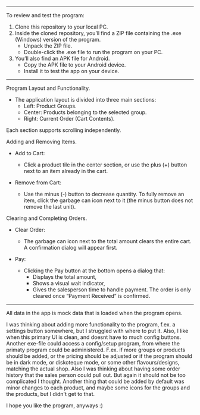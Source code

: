 ***************************

To review and test the program:
1. Clone this repository to your local PC.
2. Inside the cloned repository, you’ll find a ZIP file containing the .exe (Windows) version of the program.
   - Unpack the ZIP file.
   - Double-click the .exe file to run the program on your PC.
3. You’ll also find an APK file for Android.
   - Copy the APK file to your Android device.
   - Install it to test the app on your device.

***************************

Program Layout and Functionality.

- The application layout is divided into three main sections:
  - Left: Product Groups.
  - Center: Products belonging to the selected group.
  - Right: Current Order (Cart Contents).

Each section supports scrolling independently.


Adding and Removing Items.

- Add to Cart: 
  - Click a product tile in the center section, or use the plus (+) button next to an item already in the cart.

- Remove from Cart:
  - Use the minus (-) button to decrease quantity. To fully remove an item, click the garbage can icon 
  next to it (the minus button does not remove the last unit).


Clearing and Completing Orders.
- Clear Order:
  - The garbage can icon next to the total amount clears the entire cart. A confirmation dialog will appear first.

- Pay:
  - Clicking the Pay button at the bottom opens a dialog that:
    - Displays the total amount,
    - Shows a visual wait indicator,
    - Gives the salesperson time to handle payment. The order is only cleared once “Payment Received” is confirmed.

************************

All data in the app is mock data that is loaded when the
program opens.

I was thinking about adding more functionality to the
program, f.ex. a settings button somewhere, but I struggled
with where to put it. Also, I like when this primary UI is
clean, and doesnt have to much config buttons.
Another exe-file could access a config/setup program,
from where the primaty program could be administered.
F.ex. if more groups or products should be added, or the pricing
should be adjusted or if the program should be in dark mode,
or diskoteque mode, or some other flavours/designs, matching the
actual shop.
Also I was thinking about having some order history that
the sales person could pull out. But again it should not be
too complicated I thought.
Another thing that could be added by default was minor changes
to each product, and maybe some icons for the groups and the
products, but I didn't get to that.

I hope you like the program, anyways :)




